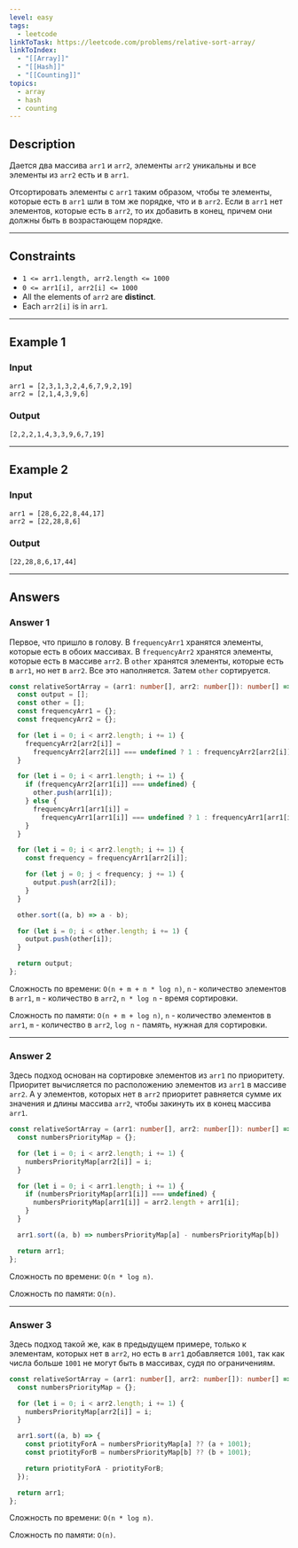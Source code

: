 ```yaml
---
level: easy
tags:
  - leetcode
linkToTask: https://leetcode.com/problems/relative-sort-array/
linkToIndex:
  - "[[Array]]"
  - "[[Hash]]"
  - "[[Counting]]"
topics:
  - array
  - hash
  - counting
---
```

## Description

Дается два массива `arr1` и `arr2`, элементы `arr2` уникальны и все элементы из `arr2` есть и в `arr1`.

Отсортировать элементы с `arr1` таким образом, чтобы те элементы, которые есть в `arr1` шли в том же порядке, что и в `arr2`. Если в `arr1` нет элементов, которые есть в `arr2`, то их добавить в конец, причем они должны быть в возрастающем порядке.

---
## Constraints

- `1 <= arr1.length, arr2.length <= 1000`
- `0 <= arr1[i], arr2[i] <= 1000`
- All the elements of `arr2` are **distinct**.
- Each `arr2[i]` is in `arr1`.

---
## Example 1

### Input

```
arr1 = [2,3,1,3,2,4,6,7,9,2,19]
arr2 = [2,1,4,3,9,6]
```
### Output

```
[2,2,2,1,4,3,3,9,6,7,19]
```

---
## Example 2

### Input

```
arr1 = [28,6,22,8,44,17]
arr2 = [22,28,8,6]
```
### Output

```
[22,28,8,6,17,44]
```

---
## Answers

### Answer 1

Первое, что пришло в голову.
В `frequencyArr1` хранятся элементы, которые есть в обоих массивах.
В `frequencyArr2` хранятся элементы, которые есть в массиве `arr2`. 
В `other` хранятся элементы, которые есть в `arr1`, но нет в `arr2`.
Все это наполняется.
Затем `other` сортируется.

```typescript
const relativeSortArray = (arr1: number[], arr2: number[]): number[] => {
  const output = [];
  const other = [];
  const frequencyArr1 = {};
  const frequencyArr2 = {};

  for (let i = 0; i < arr2.length; i += 1) {
    frequencyArr2[arr2[i]] =
      frequencyArr2[arr2[i]] === undefined ? 1 : frequencyArr2[arr2[i]] + 1;
  }

  for (let i = 0; i < arr1.length; i += 1) {
    if (frequencyArr2[arr1[i]] === undefined) {
      other.push(arr1[i]);
    } else {
      frequencyArr1[arr1[i]] =
        frequencyArr1[arr1[i]] === undefined ? 1 : frequencyArr1[arr1[i]] + 1;
    }
  }

  for (let i = 0; i < arr2.length; i += 1) {
    const frequency = frequencyArr1[arr2[i]];

    for (let j = 0; j < frequency; j += 1) {
      output.push(arr2[i]);
    }
  }

  other.sort((a, b) => a - b);

  for (let i = 0; i < other.length; i += 1) {
    output.push(other[i]);
  }

  return output;
};
```

Сложность по времени: `O(n + m + n * log n)`, `n` - количество элементов в `arr1`, `m` - количество в `arr2`, `n * log n` - время сортировки.

Сложность по памяти: `O(n + m + log n)`, `n` - количество элементов в `arr1`, `m` - количество в `arr2`, `log n` - память, нужная для сортировки.

---
### Answer 2

Здесь подход основан на сортировке элементов из `arr1` по приоритету.
Приоритет вычисляется по расположению элементов из `arr1` в массиве `arr2`.
А у элементов, которых нет в `arr2` приоритет равняется сумме их значения и длины массива `arr2`, чтобы закинуть их в конец массива `arr1`.

```typescript
const relativeSortArray = (arr1: number[], arr2: number[]): number[] => {
  const numbersPriorityMap = {};

  for (let i = 0; i < arr2.length; i += 1) {
    numbersPriorityMap[arr2[i]] = i;
  }

  for (let i = 0; i < arr1.length; i += 1) {
    if (numbersPriorityMap[arr1[i]] === undefined) {
      numbersPriorityMap[arr1[i]] = arr2.length + arr1[i];
    }
  }

  arr1.sort((a, b) => numbersPriorityMap[a] - numbersPriorityMap[b])

  return arr1;
};
```

Сложность по времени: `O(n * log n)`.

Сложность по памяти: `O(n)`.

---
### Answer 3

Здесь подход такой же, как в предыдущем примере, только к элементам, которых нет в `arr2`, но есть в `arr1` добавляется `1001`, так как числа больше `1001` не могут быть в массивах, судя по ограничениям.

```typescript
const relativeSortArray = (arr1: number[], arr2: number[]): number[] => {
  const numbersPriorityMap = {};

  for (let i = 0; i < arr2.length; i += 1) {
    numbersPriorityMap[arr2[i]] = i;
  }

  arr1.sort((a, b) => {
    const priotityForA = numbersPriorityMap[a] ?? (a + 1001);
    const priotityForB = numbersPriorityMap[b] ?? (b + 1001);

    return priotityForA - priotityForB;
  });

  return arr1;
};
```

Сложность по времени: `O(n * log n)`.

Сложность по памяти: `O(n)`.